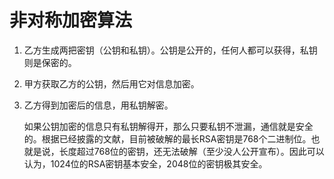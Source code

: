 # 非对称加密算法

1. 乙方生成两把密钥（公钥和私钥）。公钥是公开的，任何人都可以获得，私钥则是保密的。
2. 甲方获取乙方的公钥，然后用它对信息加密。　　
3. 乙方得到加密后的信息，用私钥解密。

	如果公钥加密的信息只有私钥解得开，那么只要私钥不泄漏，通信就是安全的。根据已经披露的文献，目前被破解的最长RSA密钥是768个二进制位。也就是说，长度超过768位的密钥，还无法破解（至少没人公开宣布）。因此可以认为，1024位的RSA密钥基本安全，2048位的密钥极其安全。